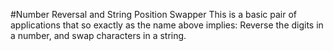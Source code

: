 #Number Reversal and String Position Swapper
This is a basic pair of applications that so exactly as the name above implies: Reverse the digits in a number, and swap characters in a string.
